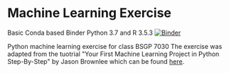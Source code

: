 # Machine Learning Exercise
Basic Conda based Binder
Python 3.7 and R 3.5.3
[![Binder](https://mybinder.org/badge_logo.svg)](https://mybinder.org/v2/gh/Motilal-Uttarkabat/conda_binder/HEAD)

Python machine learning exercise for class BSGP 7030
The exercise was adapted from the tuotrial "Your First Machine Learning Project in Python Step-By-Step" by Jason Brownlee which can be found [here](https://machinelearningmastery.com/machine-learning-in-python-step-by-step/).
